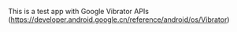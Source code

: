 This is a test app with Google Vibrator APIs (https://developer.android.google.cn/reference/android/os/Vibrator)